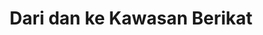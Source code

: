 ---
id: 102
title: Dari dan ke Kawasan Berikat
linkurl: https://kutt.it/ddifrU
fitur : lainlain
createdTime : 12/01/2020
modifiedTime : 12/01/2020
topik: DJBC
color: ffd33d
img: bc.jpeg
---